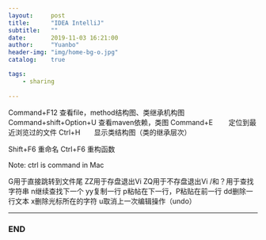 ```yaml
---
layout:     post
title:      "IDEA IntelliJ"
subtitle:   ""
date:       2019-11-03 16:21:00
author:     "Yuanbo"
header-img: "img/home-bg-o.jpg"
catalog:    true

tags:
    - sharing
    
---
```



Command+F12 查看file，method结构图、类继承机构图
Command+shift+Option+U 查看maven依赖，类图
Command+E　　 定位到最近浏览过的文件
Ctrl+H　　显示类结构图（类的继承层次）


Shift+F6 重命名
Ctrl+F6 重构函数



Note: ctrl is command in Mac


G用于直接跳转到文件尾
ZZ用于存盘退出Vi
ZQ用于不存盘退出Vi
/和？用于查找字符串
n继续查找下一个
yy复制一行
p粘帖在下一行，P粘贴在前一行
dd删除一行文本
x删除光标所在的字符
u取消上一次编辑操作（undo）


---

### END

